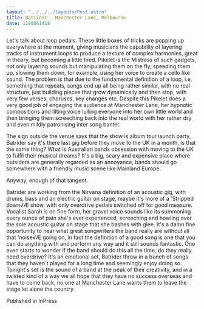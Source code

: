 ```yaml
---
layout: "../../../layouts/Post.astro"
title: Batrider - Manchester Lane, Melbourne
date: 1190061418
---
```

Let's talk about loop pedals. These little boxes of tricks are popping up everywhere at the moment, giving musicians the capability of layering tracks of instrument loops to produce a texture of complex harmonies, great in theory, but becoming a little tired. Pikelet is the Mistress of such gadgets, not only layering sounds but manipulating them on the fly, speeding them up, slowing them down, for example, using her voice to create a cello like sound. The problem is that due to the fundamental definition of a loop, i.e. something that repeats, songs end up all being rather similar, with no real structure, just building pieces that grow dynamically and then stop, with very few verses, choruses, key changes etc. Despite this Pikelet does a very good job of engaging the audience at Manchester Lane, her hypnotic compositions and lilting voice lulling everyone into her own little world and then bringing them screeching back into the real world with her rather dry and even mildly patronising inter song banter.

The sign outside the venue says that the show is album tour launch party, Batrider say it's there last gig before they move to the UK in a month, is that the same thing? What is Australian bands obsession with moving to the UK to fulfil their musical dreams? It's a big, scary and expensive place where outsiders are generally regarded as an annoyance, bands should go somewhere with a friendly music scene like Mainland Europe.

Anyway, enough of that tangent.

Batrider are working from the Nirvana definition of an acoustic gig, with drums, bass and an electric guitar on stage, maybe it's more of a 'Stripped down√Æ show, with only overdrive pedals switched off for good measure. Vocalist Sarah is on fine form, her gravel voice sounds like its summoning every ounce of pain she's ever experienced, screeching and howling over the sole acoustic guitar on stage that she bashes with glee.  It's a damn fine opportunity to hear what great songwriters the band really are without all that 'noise√Æ going on, in fact the definition of a good song is one that you can do anything with and perform any way and it still sounds fantastic. One even starts to wonder if the band should do this all the time, do they really need overdrive? It's an emotional set, Batrider throw in a bunch of songs that they haven't played for a long time and seemingly enjoy doing so. Tonight's set is the sound of a band at the peak of their creativity, and in a twisted kind of a way we all hope that they have no success overseas and have to come back, no one at Manchester Lane wants them to leave the stage let alone the country.


Published in InPress
